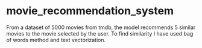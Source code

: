 # movie_recommendation_system
From a dataset of 5000 movies from tmdb, the model recommends 5 similar movies to the movie selected by the user.
To find similarity I have used bag of words method and text vectorization.
